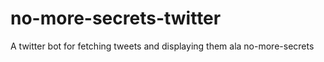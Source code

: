 # no-more-secrets-twitter
A twitter bot for fetching tweets and displaying them ala no-more-secrets
